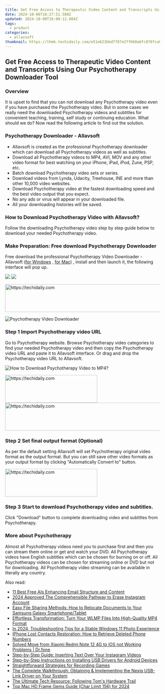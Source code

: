 ```yaml
---
title: Get Free Access to Therapeutic Video Content and Transcripts Using Our Psychotherapy Downloader Tool
date: 2024-10-06T16:27:51.580Z
updated: 2024-10-08T16:08:12.604Z
tags:
  - product
categories:
  - allavsoft
thumbnail: https://thmb.techidaily.com/e51e623bbd7f87e2ff660a6fc070fca8d466d4d3f6c324fafe071963e5716ae7.jpg
---
```


## Get Free Access to Therapeutic Video Content and Transcripts Using Our Psychotherapy Downloader Tool

### Overview

It is upset to find that you can not download any Psychotherapy video even if you have purchased the Psychotherapy video. But in some cases we really need the downloaded Psychotherapy videos and subtitles for convenient teaching, training, self study or continuing education. What should we do? Now read the following article to find out the solution.

### Psychotherapy Downloader - Allavsoft

* Allavsoft is created as the professional Psychotherapy downloader which can download all Psychotherapy videos as well as subtitles.
* Download all Psychotherapy videos to MP4, AVI, MOV and any other video format for best watching on your iPhone, iPad, iPod, Zune, PSP, etc.
* Batch download Psychotherapy video sets or series.
* Download videos from Lynda, Udacity, Treehouse, INE and more than other 10,000 video websites.
* Download Psychotherapy video at the fastest downloading speed and the best video output that you expect.
* No any ads or virus will appear in your downloaded file.
* All your downloading histories will be saved.

### How to Download Psychotherapy Video with Allavsoft?

Follow the downloading Psychotherapy video step by step guide below to download your needed Psychotherapy video.

### Make Preparation: Free download Psychotherapy Downloader

Free download the professional Psychotherapy Video Downloader - Allavsoft ([for Windows](https://tools.techidaily.com/allavsoft/products/) , [for Mac](https://tools.techidaily.com/allavsoft/products/)) , install and then launch it, the following interface will pop up.

[![](https://www.allavsoft.com/how-to/../images/how-to/free-download-win.jpg)](https://tools.techidaily.com/allavsoft/products/) [![](https://www.allavsoft.com/how-to/../images/how-to/free-download-mac.jpg)](https://tools.techidaily.com/allavsoft/products/)

<!-- affiliate ads begin -->
<a href="https://unicoeye.pxf.io/c/5597632/2134496/18498" target="_top" id="2134496">
  <img src="//a.impactradius-go.com/display-ad/18498-2134496" border="0" alt="https://techidaily.com" width="728" height="90"/>
</a>
<img height="0" width="0" src="https://unicoeye.pxf.io/i/5597632/2134496/18498" style="position:absolute;visibility:hidden;" border="0" />
<!-- affiliate ads end -->

![Psychotherapy Video Downloader](https://www.allavsoft.com/how-to/../images/allavsoft/screen-shot-600.jpg)

### Step 1 Import Psychotherapy video URL

Go to Psychotherapy website. Browse Psychotherapy video categories to find your needed Psychotherapy video and then copy the Psychotherapy video URL and paste it to Allavsoft interface. Or drag and drop the Psychotherapy video URL to Allavsoft.

![How to Download Psychotherapy Video to MP4?](https://www.allavsoft.com/how-to/../images/how-to/download-rtmp-video/download-rtmp-video.jpg)

<!-- affiliate ads begin -->
<a href="https://aligracehair.sjv.io/c/5597632/1918698/19272" target="_top" id="1918698">
  <img src="//a.impactradius-go.com/display-ad/19272-1918698" border="0" alt="https://techidaily.com" width="300" height="90"/>
</a>
<img height="0" width="0" src="https://aligracehair.sjv.io/i/5597632/1918698/19272" style="position:absolute;visibility:hidden;" border="0" />
<!-- affiliate ads end -->

<!-- affiliate ads begin -->
<a href="https://aligracehair.sjv.io/c/5597632/1925549/19272" target="_top" id="1925549">
  <img src="//a.impactradius-go.com/display-ad/19272-1925549" border="0" alt="https://techidaily.com" width="728" height="90"/>
</a>
<img height="0" width="0" src="https://aligracehair.sjv.io/i/5597632/1925549/19272" style="position:absolute;visibility:hidden;" border="0" />
<!-- affiliate ads end -->

### Step 2 Set final output format (Optional)

As per the default setting Allavsoft will set Psychotherapy original video format as the output format. But you can still save other video formats as your output format by clicking "Automatically Convert to" button.

<!-- affiliate ads begin -->
<a href="https://aligracehair.sjv.io/c/5597632/2047346/19272" target="_top" id="2047346">
  <img src="//a.impactradius-go.com/display-ad/19272-2047346" border="0" alt="https://techidaily.com" width="300" height="90"/>
</a>
<img height="0" width="0" src="https://aligracehair.sjv.io/i/5597632/2047346/19272" style="position:absolute;visibility:hidden;" border="0" />
<!-- affiliate ads end -->

### Step 3 Start to download Psychotherapy video and subtitles.

Click "Download" button to complete downloading video and subtitles from Psychotherapy.

### More about Psychotherapy

Almost all Psychotherapy videos need you to purchase first and then you can stream them online or get and watch your DVD. All Psychotherapy videos have English subtitles which can be chosen for burning on or off. All Psychotherapy videos can be chosen for streaming online or DVD but not for downloading. All Psychotherapy video streaming can be available in literally any country.

<ins class="adsbygoogle"
     style="display:block"
     data-ad-format="autorelaxed"
     data-ad-client="ca-pub-7571918770474297"
     data-ad-slot="1223367746"></ins>

<ins class="adsbygoogle"
     style="display:block"
     data-ad-client="ca-pub-7571918770474297"
     data-ad-slot="8358498916"
     data-ad-format="auto"
     data-full-width-responsive="true"></ins>

<span class="atpl-alsoreadstyle">Also read:</span>
<div><ul>
<li><a href="https://tech-savvy.techidaily.com/11-best-free-ais-enhancing-email-structure-and-content/"><u>11 Best Free AIs Enhancing Email Structure and Content</u></a></li>
<li><a href="https://instagram-video-recordings.techidaily.com/2024-approved-the-comprehensible-pathway-to-erase-instagram-account/"><u>2024 Approved The Comprehensible Pathway to Erase Instagram Account</u></a></li>
<li><a href="https://discover-bytes.techidaily.com/easy-file-sharing-methods-how-to-relocate-documents-to-your-samsung-galaxy-smartphonetablet/"><u>Easy File Sharing Methods: How to Relocate Documents to Your Samsung Galaxy Smartphone/Tablet</u></a></li>
<li><a href="https://discover-bytes.techidaily.com/effortless-transformation-turn-your-wlmp-files-into-high-quality-mp4-format/"><u>Effortless Transformation: Turn Your WLMP Files Into High-Quality MP4 Format</u></a></li>
<li><a href="https://some-approaches.techidaily.com/in-2024-troubleshooting-tips-for-a-stable-windows-11-photo-experience/"><u>In 2024, Troubleshooting Tips for a Stable Windows 11 Photo Experience</u></a></li>
<li><a href="https://discover-bytes.techidaily.com/iphone-lost-contacts-restoration-how-to-retrieve-deleted-phone-numbers/"><u>IPhone Lost Contacts Restoration: How to Retrieve Deleted Phone Numbers</u></a></li>
<li><a href="https://android-transfer.techidaily.com/solved-move-from-xiaomi-redmi-note-12-4g-to-ios-not-working-problems-drfone-by-drfone-transfer-from-android-transfer-from-android/"><u>Solved Move from Xiaomi Redmi Note 12 4G to iOS not Working Problems | Dr.fone</u></a></li>
<li><a href="https://discover-bytes.techidaily.com/step-by-step-guide-inserting-text-over-your-instagram-videos/"><u>Step-by-Step Guide: Inserting Text Over Your Instagram Videos</u></a></li>
<li><a href="https://discover-bytes.techidaily.com/step-by-step-instructions-on-installing-usb-drivers-for-android-devices/"><u>Step-by-Step Instructions on Installing USB Drivers for Android Devices</u></a></li>
<li><a href="https://desktop-recording.techidaily.com/straightforward-strategies-for-recording-games/"><u>Straightforward Strategies for Recording Games</u></a></li>
<li><a href="https://driver-download.techidaily.com/the-complete-walkthrough-obtaining-and-implementing-the-nexiq-usb-link-driver-on-your-system/"><u>The Complete Walkthrough: Obtaining & Implementing the Nexiq USB-Link Driver on Your System</u></a></li>
<li><a href="https://hardware-tips.techidaily.com/the-ultimate-tech-resource-following-toms-hardware-trail/"><u>The Ultimate Tech Resource: Following Tom's Hardware Trail</u></a></li>
<li><a href="https://digital-screen-recording.techidaily.com/top-mac-hd-frame-gems-guide-char-limit-156-for-2024/"><u>Top Mac HD Frame Gems Guide (Char Limit 156) for 2024</u></a></li>
</ul></div>

